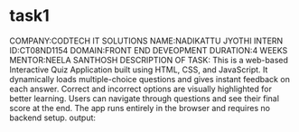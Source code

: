 # task1
COMPANY:CODTECH IT SOLUTIONS
NAME:NADIKATTU JYOTHI
INTERN ID:CT08ND1154
DOMAIN:FRONT END DEVEOPMENT
DURATION:4 WEEKS
MENTOR:NEELA SANTHOSH
DESCRIPTION OF TASK:
This is a web-based Interactive Quiz Application built using HTML, CSS, and JavaScript.
It dynamically loads multiple-choice questions and gives instant feedback on each answer.
Correct and incorrect options are visually highlighted for better learning.
Users can navigate through questions and see their final score at the end.
The app runs entirely in the browser and requires no backend setup.
output:

